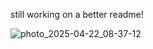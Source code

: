 still working on a better readme!

![photo_2025-04-22_08-37-12](https://github.com/user-attachments/assets/d02f1d34-7c74-452a-acb6-475786c3f0f3)
